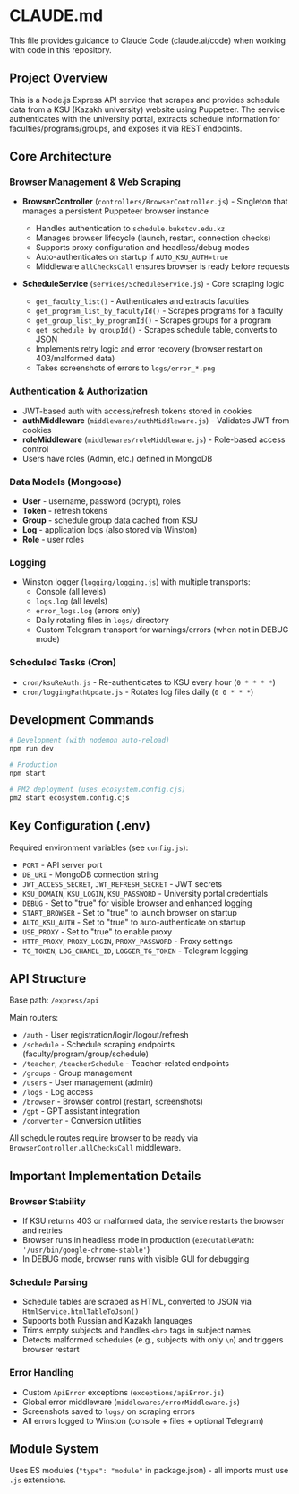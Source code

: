 # CLAUDE.md

This file provides guidance to Claude Code (claude.ai/code) when working with code in this repository.

## Project Overview

This is a Node.js Express API service that scrapes and provides schedule data from a KSU (Kazakh university) website using Puppeteer. The service authenticates with the university portal, extracts schedule information for faculties/programs/groups, and exposes it via REST endpoints.

## Core Architecture

### Browser Management & Web Scraping
- **BrowserController** (`controllers/BrowserController.js`) - Singleton that manages a persistent Puppeteer browser instance
  - Handles authentication to `schedule.buketov.edu.kz`
  - Manages browser lifecycle (launch, restart, connection checks)
  - Supports proxy configuration and headless/debug modes
  - Auto-authenticates on startup if `AUTO_KSU_AUTH=true`
  - Middleware `allChecksCall` ensures browser is ready before requests

- **ScheduleService** (`services/ScheduleService.js`) - Core scraping logic
  - `get_faculty_list()` - Authenticates and extracts faculties
  - `get_program_list_by_facultyId()` - Scrapes programs for a faculty
  - `get_group_list_by_programId()` - Scrapes groups for a program
  - `get_schedule_by_groupId()` - Scrapes schedule table, converts to JSON
  - Implements retry logic and error recovery (browser restart on 403/malformed data)
  - Takes screenshots of errors to `logs/error_*.png`

### Authentication & Authorization
- JWT-based auth with access/refresh tokens stored in cookies
- **authMiddleware** (`middlewares/authMiddleware.js`) - Validates JWT from cookies
- **roleMiddleware** (`middlewares/roleMiddleware.js`) - Role-based access control
- Users have roles (Admin, etc.) defined in MongoDB

### Data Models (Mongoose)
- **User** - username, password (bcrypt), roles
- **Token** - refresh tokens
- **Group** - schedule group data cached from KSU
- **Log** - application logs (also stored via Winston)
- **Role** - user roles

### Logging
- Winston logger (`logging/logging.js`) with multiple transports:
  - Console (all levels)
  - `logs.log` (all levels)
  - `error_logs.log` (errors only)
  - Daily rotating files in `logs/` directory
  - Custom Telegram transport for warnings/errors (when not in DEBUG mode)

### Scheduled Tasks (Cron)
- `cron/ksuReAuth.js` - Re-authenticates to KSU every hour (`0 * * * *`)
- `cron/loggingPathUpdate.js` - Rotates log files daily (`0 0 * * *`)

## Development Commands

```bash
# Development (with nodemon auto-reload)
npm run dev

# Production
npm start

# PM2 deployment (uses ecosystem.config.cjs)
pm2 start ecosystem.config.cjs
```

## Key Configuration (.env)

Required environment variables (see `config.js`):
- `PORT` - API server port
- `DB_URI` - MongoDB connection string
- `JWT_ACCESS_SECRET`, `JWT_REFRESH_SECRET` - JWT secrets
- `KSU_DOMAIN`, `KSU_LOGIN`, `KSU_PASSWORD` - University portal credentials
- `DEBUG` - Set to "true" for visible browser and enhanced logging
- `START_BROWSER` - Set to "true" to launch browser on startup
- `AUTO_KSU_AUTH` - Set to "true" to auto-authenticate on startup
- `USE_PROXY` - Set to "true" to enable proxy
- `HTTP_PROXY`, `PROXY_LOGIN`, `PROXY_PASSWORD` - Proxy settings
- `TG_TOKEN`, `LOG_CHANEL_ID`, `LOGGER_TG_TOKEN` - Telegram logging

## API Structure

Base path: `/express/api`

Main routers:
- `/auth` - User registration/login/logout/refresh
- `/schedule` - Schedule scraping endpoints (faculty/program/group/schedule)
- `/teacher`, `/teacherSchedule` - Teacher-related endpoints
- `/groups` - Group management
- `/users` - User management (admin)
- `/logs` - Log access
- `/browser` - Browser control (restart, screenshots)
- `/gpt` - GPT assistant integration
- `/converter` - Conversion utilities

All schedule routes require browser to be ready via `BrowserController.allChecksCall` middleware.

## Important Implementation Details

### Browser Stability
- If KSU returns 403 or malformed data, the service restarts the browser and retries
- Browser runs in headless mode in production (`executablePath: '/usr/bin/google-chrome-stable'`)
- In DEBUG mode, browser runs with visible GUI for debugging

### Schedule Parsing
- Schedule tables are scraped as HTML, converted to JSON via `HtmlService.htmlTableToJson()`
- Supports both Russian and Kazakh languages
- Trims empty subjects and handles `<br>` tags in subject names
- Detects malformed schedules (e.g., subjects with only `\n`) and triggers browser restart

### Error Handling
- Custom `ApiError` exceptions (`exceptions/apiError.js`)
- Global error middleware (`middlewares/errorMiddleware.js`)
- Screenshots saved to `logs/` on scraping errors
- All errors logged to Winston (console + files + optional Telegram)

## Module System

Uses ES modules (`"type": "module"` in package.json) - all imports must use `.js` extensions.
